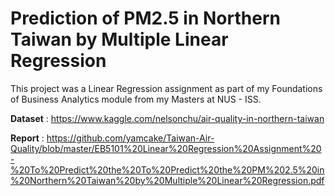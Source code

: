 # Prediction of PM2.5 in Northern Taiwan by Multiple Linear Regression

This project was a Linear Regression assignment as part of my Foundations of Business Analytics module from my Masters at NUS - ISS.

**Dataset** : https://www.kaggle.com/nelsonchu/air-quality-in-northern-taiwan

**Report** : https://github.com/yamcake/Taiwan-Air-Quality/blob/master/EB5101%20Linear%20Regression%20Assignment%20-%20To%20Predict%20the%20To%20Predict%20the%20PM%202.5%20in%20Northern%20Taiwan%20by%20Multiple%20Linear%20Regression.pdf
